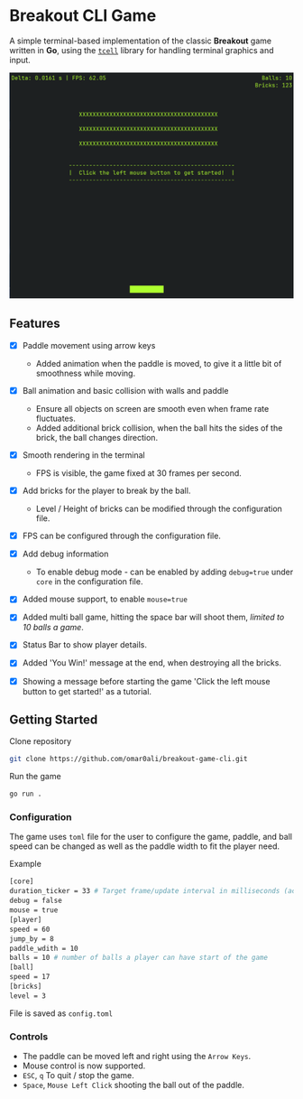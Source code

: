 # Breakout CLI Game

A simple terminal-based implementation of the classic **Breakout** game written in **Go**, using the [`tcell`](https://github.com/gdamore/tcell) library for handling terminal graphics and input.

![game-screenshot](https://raw.githubusercontent.com/omar0ali/breakout-game-cli/refs/heads/main/screenshots/breakout-game-screenshot.png)

## Features
- [x] Paddle movement using arrow keys
    - Added animation when the paddle is moved, to give it a little bit of smoothness while moving.
- [x] Ball animation and basic collision with walls and paddle
    - Ensure all objects on screen are smooth even when frame rate fluctuates.
    - Added additional brick collision, when the ball hits the sides of the brick, the ball changes
        direction.
- [x] Smooth rendering in the terminal
    - FPS is visible, the game fixed at 30 frames per second.
- [x] Add bricks for the player to break by the ball.
    - Level / Height of bricks can be modified through the configuration file.

- [x] FPS can be configured through the configuration file.

- [x] Add debug information
    - To enable debug mode - can be enabled by adding `debug=true` under `core` in the 
        configuration file.
- [x] Added mouse support, to enable `mouse=true`
- [x] Added multi ball game, hitting the space bar will shoot them, *limited to 10 balls a game*.
- [x] Status Bar to show player details.
- [x] Added 'You Win!' message at the end, when destroying all the bricks.
- [x] Showing a message before starting the game 'Click the left mouse button to get started!' as 
a tutorial.

## Getting Started

Clone repository

```bash
git clone https://github.com/omar0ali/breakout-game-cli.git
```

Run the game

```bash
go run .
```

### Configuration
The game uses `toml` file for the user to configure the game, paddle, and ball speed can be changed as well as 
the paddle width to fit the player need.

Example

```bash
[core]
duration_ticker = 33 # Target frame/update interval in milliseconds (actual FPS may vary)
debug = false
mouse = true
[player]
speed = 60
jump_by = 8
paddle_wdith = 10
balls = 10 # number of balls a player can have start of the game
[ball]
speed = 17
[bricks]
level = 3
```

File is saved as `config.toml`

### Controls
- The paddle can be moved left and right using the `Arrow Keys`.
- Mouse control is now supported.
- `ESC`, `q` To quit / stop the game.
- `Space`, `Mouse Left Click` shooting the ball out of the paddle.
